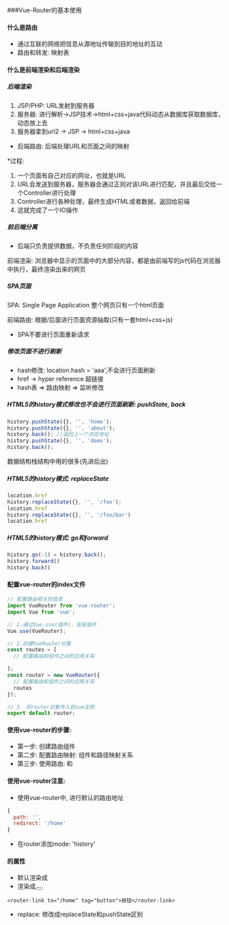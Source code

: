###Vue-Router的基本使用

#### 什么是路由
* 通过互联的网络把信息从源地址传输到目的地址的互动
* 路由和转发: 映射表

#### 什么是前端渲染和后端渲染
##### 后端渲染
1. JSP/PHP: URL发射到服务器
2. 服务器: 进行解析->JSP技术->html+css+java代码动态从数据库获取数据库，动态放上去
3. 服务器拿到url2 -> JSP -> html+css+java
* 后端路由: 后端处理URL和页面之间的映射

*过程:
1. 一个页面有自己对应的网址，也就是URL
2. URL会发送到服务器，服务器会通过正则对该URL进行匹配，并且最后交给一个Controller进行处理
3. Controller进行各种处理，最终生成HTML或者数据，返回给前端
4. 这就完成了一个IO操作

##### 前后端分离
* 后端只负责提供数据，不负责任何阶段的内容

前端渲染: 浏览器中显示的页面中的大部分内容，都是由前端写的js代码在浏览器中执行，最终渲染出来的网页

##### SPA页面
SPA: Single Page Application
整个网页只有一个html页面

前端路由: 根据/后面进行页面资源抽取(只有一套html+css+js)
* SPA不要进行页面重新请求

##### 修改页面不进行刷新
* hash修改: location.hash = 'aaa',不会进行页面刷新
* href -> hyper reference 超链接
* hash表 => 路由映射 => 监听修改

##### HTML5的history模式修改也不会进行页面刷新: pushState, back
```javascript
history.pushState({}, '', 'home');
history.pushState({}, '', 'about');
history.back(); //返回上一个浏览地址
history.pushState({}, '', 'demo');
history.back();
```
数据结构栈结构中用的很多(先进后出)

##### HTML5的history模式: replaceState
```javascript
location.href
history.replaceState({}, '', '/foo');
location.href
history.replaceState({}, '', '/foo/bar')
location.href
```

##### HTML5的history模式: go和forward
```javascript
history.go(-1) = history.back();
history.forward()
history.back()
```

#### 配置vue-router的index文件
```javascript
// 配置路由相关的信息
import VueRouter from 'vue-router';
import Vue from 'vue';

// 1.通过Vue.use(插件)，安装插件
Vue.use(VueRouter);

// 2.创建VueRouter对象
const routes = [
  // 配置路由和组件之间的应用关系

];
const router = new VueRouter({
  // 配置路由和组件之间的应用关系
  routes
});

// 3. 将router对象传入到vue实例
export default router;
```

#### 使用vue-router的步骤:
* 第一步: 创建路由组件
* 第二步: 配置路由映射: 组件和路径映射关系
* 第三步: 使用路由: <router-link>和<router-view>

#### 使用vue-router注意:
* 使用vue-router中, 进行默认的路由地址
```javascript
{
  path: '',
  redirect: '/home'
}
```
* 在router添加mode: 'history'

#### <router-link>的属性
* <router-link>默认渲染成<a>
* <router-link to="/home" tag="button">渲染成<button>
```vue
<router-link to="/home" tag="button">按钮</router-link>
```
* replace: 修改成replaceState和pushState区别
